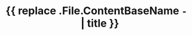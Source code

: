---
showTableOfContents: true
title: "{{ replace .File.ContentBaseName `-` ` ` | title }}"
type: "page"
---